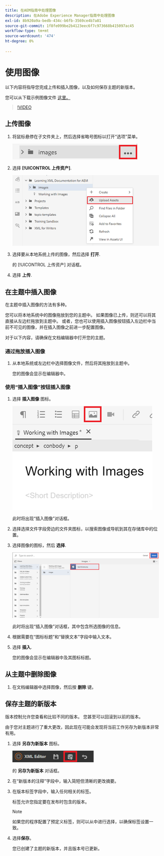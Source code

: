 ```yaml
---
title: 在AEM指南中处理图像
description: 在Adobe Experience Manager指南中处理图像
exl-id: 8b920a9a-bedb-434c-b6fb-3569ce4b7a81
source-git-commit: 1f8fe099be2b4123eec6f7c973668b415097ac45
workflow-type: tm+mt
source-wordcount: '474'
ht-degree: 0%

---
```


# 使用图像

以下内容将指导您完成上传和插入图像，以及如何保存主题的新版本。

您可以从下载示例图像文件 [这里。](assets/working-with-images/SignInScreen.png)

>[!VIDEO](https://video.tv.adobe.com/v/336661?quality=12&learn=on)

## 上传图像

1. 将鼠标悬停在子文件夹上，然后选择省略号图标以打开“选项”菜单。

   ![省略号图标](images/lesson-4/ellipses.png)

1. 选择 **[!UICONTROL 上传资产]**.

   ![上传资产](images/lesson-4/upload-assets.png)

1. 选择要从本地系统上传的图像，然后选择 **打开**.

   的 [!UICONTROL 上传资产] 对话框。

1. 选择 **上传**.

## 在主题中插入图像

在主题中插入图像的方法有多种。

您可以将本地系统中的图像拖放到您的主题中。 如果图像已上传，则还可以将其直接从左边栏拖放到主题中。 或者，您也可以使用插入图像按钮插入左边栏中当前不可见的图像，并在插入图像之前进一步配置图像。

对于以下内容，请确保在文档编辑器中打开您的主题。

### 通过拖放插入图像

1. 从本地系统或左边栏中选择图像文件，然后将其拖放到主题中。

   您的图像会显示在编辑器中。

### 使用“插入图像”按钮插入图像

1. 选择 **插入图像** 图标。

   ![“插入图像”图标](images/lesson-4/insert-image.png)

   此时将出现“插入图像”对话框。

1. 选择选择文件字段旁边的文件夹图标，以搜索图像或导航到其在存储库中的位置。
1. 选择图像的图标，然后 **选择**.

   ![选择图像](images/lesson-4/select-image-with-markings.png)

   此时将出现“插入图像”对话框，其中包含所选图像的信息。

1. 根据需要在“图标标题”和“替换文本”字段中输入文本。
1. 选择 **插入**.

   您的图像会显示在编辑器中及其图标标题。

## 从主题中删除图像

1. 在文档编辑器中选择图像，然后按 **删除** 键。

## 保存主题的新版本

版本控制允许您查看和比较不同的版本。 您甚至可以回滚到以前的版本。

由于您对主题进行了重大更改，因此现在可能会发现将当前工作另存为新版本非常有用。

1. 选择 **另存为新版本** 图标。

   ![“另存为新版本”图标](images/common/save-as-new-version.png)

   的 **另存为新版本** 对话框。

1. 在“新版本的注释”字段中，输入简短但清晰的更改摘要。
1. 在版本标签字段中，输入任何相关的标签。

   标签允许您指定要在发布时包含的版本。

   >[!NOTE]
   > 
   > 如果您的程序配置了预定义标签，则可以从中进行选择，以确保标签设置一致。

1. 选择&#x200B;**保存**。

   您已创建了主题的新版本，并且版本号已更新。
